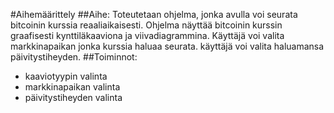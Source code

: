 #Aihemäärittely
##Aihe:
Toteutetaan ohjelma, jonka avulla voi seurata bitcoinin kurssia reaaliaikaisesti. Ohjelma näyttää bitcoinin kurssin graafisesti kynttiläkaaviona ja viivadiagrammina. Käyttäjä voi valita markkinapaikan jonka kurssia haluaa seurata. käyttäjä voi valita haluamansa päivitystiheyden.
##Toiminnot:
* kaaviotyypin valinta
* markkinapaikan valinta
* päivitystiheyden valinta

